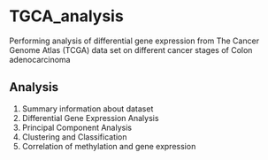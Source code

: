 # TGCA_analysis
Performing analysis of differential gene expression from The Cancer Genome Atlas (TCGA) data set on different cancer stages of Colon adenocarcinoma

## Analysis
1. Summary information about dataset
2. Differential Gene Expression Analysis
3. Principal Component Analysis
4. Clustering and Classification
5. Correlation of methylation and gene expression


